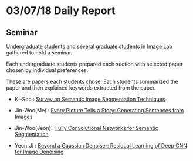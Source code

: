# 03/07/18 Daily Report

## Seminar

Undergraduate students and several graduate students in Image Lab gathered to hold a seminar.

Each undergraduate students prepared each section with selected paper chosen by individual preferences.

These are papers each students chose. Each students summarized the paper and then explained keywords extracted from the paper.

* Ki-Soo : [Survey on Semantic Image Segmentation Techniques](https://ieeexplore.ieee.org/document/8389420/)

* Jin-Woo(Me) : [Every Picture Tells a Story: Generating Sentences from Images](https://www.researchgate.net/publication/221303952_Every_Picture_Tells_a_Story_Generating_Sentences_from_Images)

* Jin-Woo(Jeon) : [Fully Convolutional Networks for Semantic Segmentation](https://ieeexplore.ieee.org/document/7478072/)

* Yeon-Ji : [Beyond a Gaussian Denoiser: Residual Learning of Deep CNN for Image Denoising](https://arxiv.org/abs/1608.03981)
